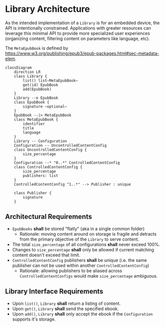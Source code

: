 Library Architecture
================================================================================
As the intended implementation of a `Library` is for an embedded device, the API
is intentionally constrained. Applications with greater resources can leverage
this minimal API to provide more specialized user experiences (organizing
content, filtering content on parameters like language, etc).

The `MetaEpubBook` is defined by
https://www.w3.org/publishing/epub3/epub-packages.html#sec-metadata-elem.

```mermaid
classDiagram
    direction LR
    class Library {
        list() list~MetaEpubBook~
        get(id) EpubBook
        add(EpubBook)
    }
    Library --o EpubBook
    class EpubBook {
        signature ~optional~
    }
    EpubBook --|> MetaEpubBook
    class MetaEpubBook {
        identifier
        title
        language
    }
    Library -- Configuration
    Configuration -- UncontrolledContentConfig
    class UncontrolledContentConfig {
        size_percentage
    }
    Configuration --* "0..*" ControlledContentConfig
    class ControlledContentConfig {
        size_percentage
        publishers: list
    }
    ControlledContentConfig "1..*" --> Publisher : unique

    class Publisher {
        signature
    }
```
Architectural Requirements
--------------------------------------------------------------------------------
* `EpubBooks` **shall** be stored "flatly" (aka in a single common folder)
    * Rationale: moving content around on storage is fragile and detracts from
        the primary objective of the `Library` to serve content.
* The total `size_percentage` of all configurations **shall** never exceed 100%.
* Changes to `size_percentage` **shall** only be allowed if current matching
    content doesn't exceed that limit.
* `ControlledContentConfig` publishers **shall** be unique (i.e. the same
    publisher can not be used within another `ControlledContentConfig`)
    * Rationale: allowing publishers to be aliased across
        `ControlledContentConfigs` would make `size_percentage` ambiguous.

Library Interface Requirements
--------------------------------------------------------------------------------
* Upon `list()`, `Library` **shall** return a listing of content.
* Upon `get()`, `Library` **shall** send the specified ebook.
* Upon `add()`, `Library` **shall** only accept the ebook if the `Configuration`
    supports it's storage.